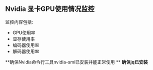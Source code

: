 ## Nvidia 显卡GPU使用情况监控
监控内容包括:
* GPU使用率
* 显存使用率
* 编码器使用率
* 解码器使用率

**确保Nvidia命令行工具nvidia-smi已安装并能正常使用 ** 
**确保jq已安装**
